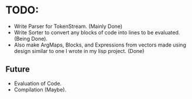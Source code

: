 # TODO:

- Write Parser for TokenStream. (Mainly Done)
- Write Sorter to convert any blocks of code into lines to be evaluated. (Being Done).
- Also make ArgMaps, Blocks, and Expressions from vectors made using design similar to one I wrote in my lisp project. (Done)


## Future
- Evaluation of Code.
- Compilation (Maybe).